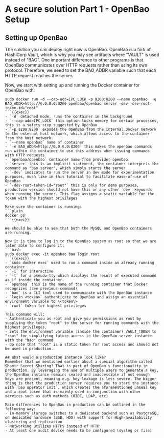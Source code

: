 # A secure solution Part 1 - OpenBao Setup
## Setting up OpenBao
The solution you can deploy right now is OpenBao. OpenBao is a fork of HashiCorp Vault, which is why you may see artifacts where "VAULT" is used instead of "BAO". One important difference to other programs is that OpenBao communicates over HTTP requests rather than using its own protocol. Therefore, we need to set the BAO_ADDR variable such that each HTTP request reaches the server. 

Now, we start with setting up and running the Docker container for OpenBao with: 
```plain
sudo docker run -d --cap-add=IPC_LOCK -p 8200:8200 --name openbao  -e BAO_ADDR=http://0.0.0.0:8200 openbao/openbao server -dev -dev-root-token-id="root"
```{{exec}}
- `-d` detached mode, runs the container in the background
- `--cap-add=IPC_LOCK` this option locks memory for certain processes, this is a safety step suggested by OpenBao
- `-p 8200:8200` exposes the OpenBao from the internal Docker network to the external host network, which allows access to the container from the host network.
- `--name openbao` name of container
- `-e BAO_ADDR=http://0.0.0.0:8200` this makes the openbao commands run within the container to use this address when issuing commands with HTTP requests
- `openbao/openbao` container name from provider openbao.
- `server` this is an implicit statement, the container interprets the command as "bao server", which simply starts the server
- `-dev` indicates to run the server in dev mode for experimentation purposes, much like in this tutorial to facilitate ease-of-use of OpenBao
- `-dev-root-token-id="root"` this is only for demo purposes, production version should not have this or any other `dev` keywords when running the server. This flag assigns a static variable for the token with the highest privileges

Make sure the container is running:
```plain
docker ps
```{{exec}}

We should be able to see that both the MySQL and OpenBao containers are running.

Now it is time to log in to the OpenBao system as root so that we are later able to configure it:
```bash
sudo docker exec -it openbao bao login root
```{{exec}}
- `sudo docker exec` used to run a command inside an already running container
- `-i` for interactive
- `-t` for a pseudo-tty which displays the result of executed command as if inside the container.
- `openbao` this is the name of the running container that Docker recognizes (see previous command)
- `bao` is a CLI tool used to communicate with the OpenBao instance
- `login <token>` authenticate to OpenBao and assign an essential environment variable to \<token\>
- `root` token for highest privileges

This command will:
- Authenticate you as root and give you permissions as root by supplying the token "root" to the server for running commands with the highest privileges.
- Sets the environment variable (inside the container) VAULT_TOKEN to "root" for simplifying future access to the OpenBao server instance with the "bao" command
- Do note that "root" is a static token for root access and should not be used in production.

## What would a production instance look like?
Remember that we mentioned earlier about a special algorithm called Shamir Secret Sharing? That is part of OpenBao's functionality in production. By leveraging the use of multiple users to generate a key, the OpenBao instance remains sealed and inaccessible if not enough keys are present, meaning e.g. key leakage is less severe. The bigger thing is that the production server requires you to start the instance with `bao operator init`, which creates the aforementioned unseal key and a root token that is mainly used in conjunction with other services such as auth methods (OIDC, LDAP, etc)

Main differences to OpenBao in production can be outlined in the following way:
- In-memory storage switches to a dedicated backend such as PostgreSQL on dedicated hardware (SSD, HDD) with support for High-availability clustering and replication
- Networking utilizes HTTPS instead of HTTP
- At least one audit device needs to be configured (syslog or file)

